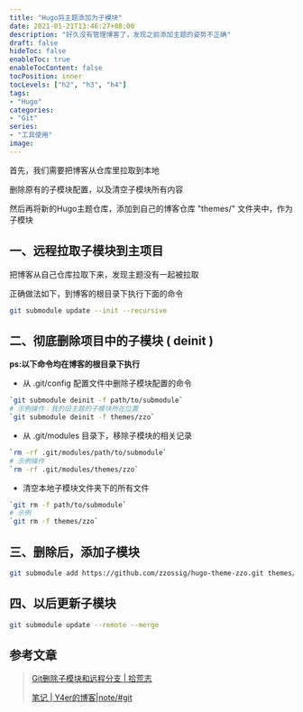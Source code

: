 ```yaml
---
title: "Hugo将主题添加为子模块"
date: 2021-01-21T13:46:27+08:00
description: "好久没有管理博客了，发现之前添加主题的姿势不正确"
draft: false
hideToc: false
enableToc: true
enableTocContent: false
tocPosition: inner
tocLevels: ["h2", "h3", "h4"]
tags:
- "Hugo"
categories:
- "Git"
series:
- "工具使用"
image:
---
```


首先，我们需要把博客从仓库里拉取到本地

删除原有的子模块配置，以及清空子模块所有内容

然后再将新的Hugo主题仓库，添加到自己的博客仓库 "themes/" 文件夹中，作为子模块

## 一、远程拉取子模块到主项目

把博客从自己仓库拉取下来，发现主题没有一起被拉取

正确做法如下，到博客的根目录下执行下面的命令

```bash
git submodule update --init --recursive
```

## 二、彻底删除项目中的子模块 ( deinit )

**ps:以下命令均在博客的根目录下执行**

- 从 .git/config 配置文件中删除子模块配置的命令

```bash
`git submodule deinit -f path/to/submodule`
# 示例操作：我的旧主题的子模块所在位置
`git submodule deinit -f themes/zzo`
```

- 从 .git/modules 目录下，移除子模块的相关记录 

```bash
`rm -rf .git/modules/path/to/submodule`
# 示例操作
`rm -rf .git/modules/themes/zzo`
```

- 清空本地子模块文件夹下的所有文件

``` bash
`git rm -f path/to/submodule`
# 示例
`git rm -f themes/zzo`
```

## 三、删除后，添加子模块

```bash
git submodule add https://github.com/zzossig/hugo-theme-zzo.git themes/zzo
```

## 四、以后更新子模块

```bash
git submodule update --remote --merge
```



## 参考文章

> [Git删除子模块和远程分支 | 拾荒志 ](https://murphypei.github.io/blog/2018/09/git-delete-submodule)
>
> [笔记 | Y4er的博客|note/#git](https://y4er.com/note/#git)

